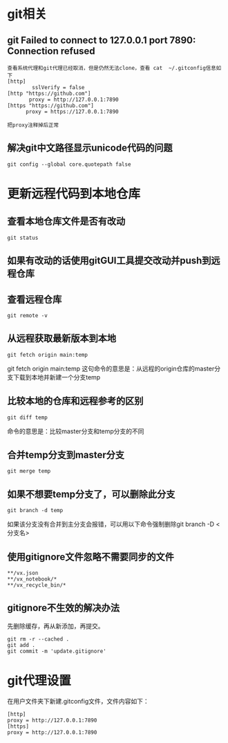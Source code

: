# git相关
## git Failed to connect to 127.0.0.1 port 7890: Connection refused
```
查看系统代理和git代理已经取消，但是仍然无法clone，查看 cat  ~/.gitconfig信息如下
[http]
        sslVerify = false
[http "https://github.com"]
       proxy = http://127.0.0.1:7890
[https "https://github.com"]
      proxy = https://127.0.0.1:7890

把proxy注释掉后正常
```

## 解决git中文路径显示unicode代码的问题
```linux
git config --global core.quotepath false
```
# 更新远程代码到本地仓库
## 查看本地仓库文件是否有改动
```Linux
git status
```
## 如果有改动的话使用gitGUI工具提交改动并push到远程仓库

## 查看远程仓库
```linux
git remote -v
```
## 从远程获取最新版本到本地
```linux
git fetch origin main:temp
```
git fetch origin main:temp 这句命令的意思是：从远程的origin仓库的master分支下载到本地并新建一个分支temp
## 比较本地的仓库和远程参考的区别
```Linux
git diff temp
```
命令的意思是：比较master分支和temp分支的不同

## 合并temp分支到master分支
```Linux
git merge temp
```
## 如果不想要temp分支了，可以删除此分支
```Linux
git branch -d temp
```
如果该分支没有合并到主分支会报错，可以用以下命令强制删除git branch -D <分支名>


## 使用gitignore文件忽略不需要同步的文件
```
**/vx.json
**/vx_notebook/*
**/vx_recycle_bin/*
```
## gitignore不生效的解决办法
先删除缓存，再从新添加，再提交。
```linux
git rm -r --cached .
git add .
git commit -m 'update.gitignore'
```
# git代理设置
在用户文件夹下新建.gitconfig文件，文件内容如下：
```git
[http]
proxy = http://127.0.0.1:7890
[https]
proxy = http://127.0.0.1:7890
```